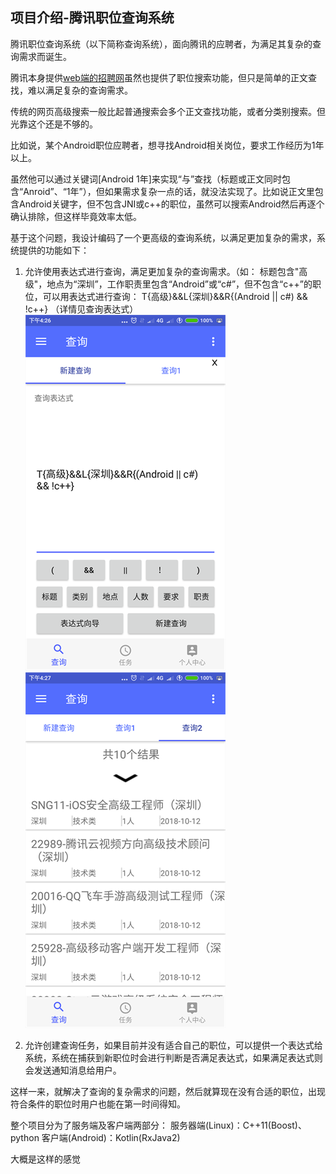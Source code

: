 ## 项目介绍-腾讯职位查询系统

腾讯职位查询系统（以下简称查询系统），面向腾讯的应聘者，为满足其复杂的查询需求而诞生。

腾讯本身提供[web端的招聘网](https://hr.tencent.com/)虽然也提供了职位搜索功能，但只是简单的正文查找，难以满足复杂的查询需求。

传统的网页高级搜索一般比起普通搜索会多个正文查找功能，或者分类别搜索。但光靠这个还是不够的。

比如说，某个Android职位应聘者，想寻找Android相关岗位，要求工作经历为1年以上。

虽然他可以通过关键词[Android 1年]来实现“与”查找（标题或正文同时包含“Anroid”、“1年”），但如果需求复杂一点的话，就没法实现了。比如说正文里包含Android关键字，但不包含JNI或c++的职位，虽然可以搜索Android然后再逐个确认排除，但这样毕竟效率太低。

基于这个问题，我设计编码了一个更高级的查询系统，以满足更加复杂的需求，系统提供的功能如下：

1. 允许使用表达式进行查询，满足更加复杂的查询需求。（如： 标题包含"高级"，地点为“深圳”，工作职责里包含“Android”或“c#”，但不包含“c++”的职位，可以用表达式进行查询：
   T{高级}&&L{深圳}&&R{(Android || c#) && !c++} （详情见查询表达式）
<br>![](/img/intro1.png) ![](/img/intro2.png)

2. 允许创建查询任务，如果目前并没有适合自己的职位，可以提供一个表达式给系统，系统在捕获到新职位时会进行判断是否满足表达式，如果满足表达式则会发送通知消息给用户。

这样一来，就解决了查询的复杂需求的问题，然后就算现在没有合适的职位，出现符合条件的职位时用户也能在第一时间得知。

整个项目分为了服务端及客户端两部分：
服务器端(Linux)：C++11(Boost)、python
客户端(Android)：Kotlin(RxJava2)

大概是这样的感觉